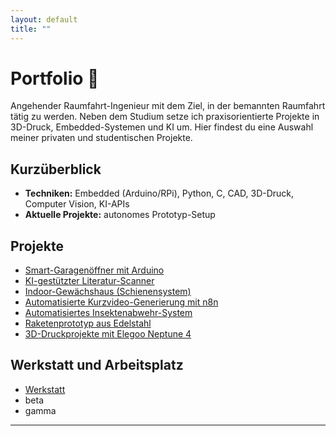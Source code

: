 ```yaml
---
layout: default
title: ""
---
```



# Portfolio 🚀


Angehender Raumfahrt-Ingenieur mit dem Ziel, in der bemannten Raumfahrt tätig zu werden. Neben dem Studium setze ich praxisorientierte Projekte in 3D-Druck, Embedded-Systemen und KI um. 
Hier findest du eine Auswahl meiner privaten und studentischen Projekte.





## Kurzüberblick


- **Techniken:** Embedded (Arduino/RPi), Python, C, CAD, 3D-Druck, Computer Vision, KI-APIs
- **Aktuelle Projekte:** autonomes Prototyp-Setup

## Projekte
- [Smart-Garagenöffner mit Arduino](/projects/garage-opener/)
- [KI-gestützter Literatur-Scanner](/projects/literature-scanner/)
- [Indoor-Gewächshaus (Schienensystem)](/projects/indoor-greenhouse/)
- [Automatisierte Kurzvideo-Generierung mit n8n](/projects/n8n-shortvideos/)
- [Automatisiertes Insektenabwehr-System](/projects/insect-defence/)
- [Raketenprototyp aus Edelstahl](/projects/starship-prototype/)
- [3D-Druckprojekte mit Elegoo Neptune 4](/projects/3d-printing/)

## Werkstatt und Arbeitsplatz
- [Werkstatt](/werkstatt/)
- beta
- gamma
---









